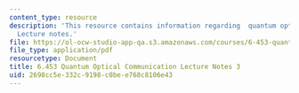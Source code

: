 ```yaml
---
content_type: resource
description: 'This resource contains information regarding  quantum optical communication:
  Lecture notes.'
file: https://ol-ocw-studio-app-qa.s3.amazonaws.com/courses/6-453-quantum-optical-communication-fall-2016/2698cc5e332c9198c0bee768c8106e43_MIT6_453F16_Lect3.pdf
file_type: application/pdf
resourcetype: Document
title: 6.453 Quantum Optical Communication Lecture Notes 3
uid: 2698cc5e-332c-9198-c0be-e768c8106e43
---
```

